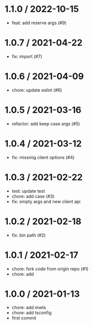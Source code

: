 
1.1.0 / 2022-10-15
==================

  * feat: add reserve args (#9)

1.0.7 / 2021-04-22
==================

  * fix: import (#7)

1.0.6 / 2021-04-09
==================

  * chore: update eslint (#6)

1.0.5 / 2021-03-16
==================

  * refactor: add keep case args (#5)

1.0.4 / 2021-03-12
==================

  * fix: missinig client options (#4)

1.0.3 / 2021-02-22
==================

  * test: update test
  * chore: add  case (#3)
  * fix: empty args and new client api

1.0.2 / 2021-02-18
==================

  * fix: bin path (#2)

1.0.1 / 2021-02-17
==================

  * chore: fork code from origin repo (#1)
  * chore: add

1.0.0 / 2021-01-13
==================

  * chore: add mwts
  * chore: add tsconfig
  * first commit
